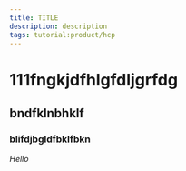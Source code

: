```yaml
---
title: TITLE
description: description
tags: tutorial:product/hcp
---
```

# 111fngkjdfhlgfdljgrfdg
## bndfklnbhklf
### blifdjbgldfbklfbkn
*Hello*
